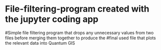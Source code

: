 # File-filtering-program created with the jupyter coding app
#Simple file filtering program that drops any unnecessary values from two files before merging them together to produce the 
#final used file that plots the relevant data into Quantum GIS
